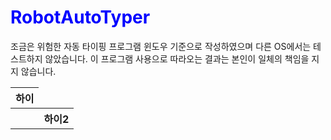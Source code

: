 # <span style="color:blue">RobotAutoTyper</span>

조금은 위험한 자동 타이핑 프로그램
윈도우 기준으로 작성하였으며 다른 OS에서는 테스트하지 않았습니다.
이 프로그램 사용으로 따라오는 결과는 본인이 일체의 책임을 지지 않습니다.

<table>
  <thead>
    <tr>
      <th>하이</th>
    </tr>
  </thead>
  <tbody>
    <td>
      <th>하이2</th>
    </td>
  </tbody>
</table>
